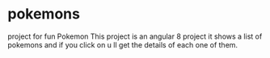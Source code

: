 # pokemons
project for fun Pokemon
This project is an angular 8 project
it shows a list of pokemons and if you click on u ll get the details of each one of them.